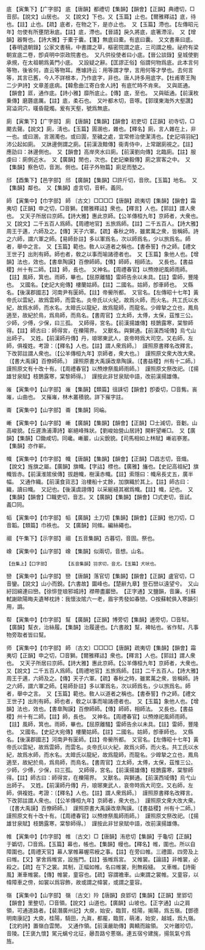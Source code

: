 <!-- { "loadSidebar": true } -->
底	【寅集下】【广字部】	底	【唐韻】都禮切【集韻】【韻會】【正韻】典禮切，□音邸。【說文】山居也。　又【說文】下也。又【玉篇】止也。【爾雅釋詁】底，待也。【註】止也。【疏】底者，在物之下，是亦止也。　又【玉篇】滯也。【左傳昭元年】勿使有所壅閉湫底。【註】底，滯也。【晉語】戾久將底，底箸滯淫。　又【增韻】器臀也。【詩大雅】于橐于囊。【箋】無底曰橐。有底曰囊。　又文書槀曰底。【春明退朝錄】公家文書稿，中書謂之草，樞密院謂之底，三司謂之檢。祕府有梁朝宣底二卷，卽貞明中崇政院書也。　又凡供役使者曰小底。【晉公談錄】皇城使劉承規，在太祖朝爲黃門小底。　又設疑之辭。【匡謬正俗】俗謂何物爲底。此本言何等物，後省何，直云等物耳。應璩詩云：用等謂才學，言用何等才學也。去何言等，其言已舊，今人不詳根本，乃作底字，非也。唐人詩多用底字。【杜甫寄王陶二少尹詩】文章差底病。【韓愈曲江寄白舍人詩】有底忙時不肯來。　又與厎通。【韻會】厎，通作底。【詩小雅】靡所底止。【傳】底，至也。　又與砥通。【前漢枚乗傳】磨礱底厲。【註】底，柔石也。　又叶都木切，音啄。【郭璞東海外大壑讚】寫溢洞穴，暵昏龍燭。爰有天壑，號爲無底。

廁	【寅集下】【广字部】	廁	【唐韻】【集韻】【韻會】初吏切【正韻】初寺切，□颸去聲。【說文】廁，淸也。【玉篇】圊溷也，雜也。【釋名】廁，言人雜在上，非一也。或曰溷，言溷濁也。或曰圊，至穢之處，宜常修治使潔淸也。【史記項羽紀】沛公起如廁。　又牀邊側謂之廁。【前漢汲黯傳】衞靑侍中，上常踞廁視之。【註】應劭曰：牀邊側也。　又【韻會】高岸夾水曰廁。【前漢劉向傳】北臨廁。【註】服虔曰：廁側近水。　又【廣韻】閒也，次也。【史記樂毅傳】廁之賔客之中。　又【集韻】察色切，音測。側也。【莊子外物篇】廁足而墊之。

邤	【酉集下】【邑字部】	邤	【廣韻】【集韻】□許斤切，音欣。【玉篇】地名。　又【集韻】鄰也。　又【集韻】虛言切，音軒。義同。

師	【寅集中】【巾字部】	師	〔古文〕□□□□【唐韻】疏夷切【集韻】【韻會】霜夷切【正韻】申之切，□音獅。【爾雅釋詁】衆也。【釋言】人也。【郭註】謂人衆也。　又天子所居曰京師。【詩大雅】惠此京師。【公羊傳桓九年】京師者，大衆也。　又【說文】二千五百人爲師。【周禮地官】五旅爲師。【註】二千五百人。【詩大雅】周王于邁，六師及之。【傳】天子六軍。【疏】春秋之時，雖累萬之衆，皆稱師。詩之六師，謂六軍之師。【易師卦註】多以軍爲名，次以師爲名，少以旅爲名。師者，舉中之言。　又【玉篇】範也。敎人以道者之稱也。【書泰誓】作之師。【禮文王世子】出則有師。師也者，敎之以事而喻諸德者也。　又【玉篇】象他人也。【增韻】法也，效也。【書臯陶謨】百僚師師。【傳】師師，相師法。　又長也。【書益稷】州十有二師。【註】師，長也。　又神名。【周禮春官】以槱燎祀風師雨師。【註】風師，箕也。雨師，畢也。【屈原離騷】雷師告余以未具。【註】雷師，豐隆也。　又國名。【史記大宛傳】樓蘭姑師。【註】二國名。姑師，卽車師也。　又縣名。【後漢郡國志】河南尹有匽師。【註】帝嚳所都。　又官名。【左傳昭十七年】黃帝氏以雲紀，故爲雲師，而雲名。炎帝氏以火紀，故爲火師，而火名。共工氏以水紀，故爲水師，而水名。太皥氏以龍紀，故爲龍師，而龍名。少皥摯之立也，鳳鳥適至，故紀於鳥，爲鳥師，而鳥名。【書周官】立太師，太傅，太保，茲惟三公。少師，少傅，少保，曰三孤。　又師得，宮名。【前漢揚雄傳】枝鵲露寒，棠黎師得。【註】師古曰：師得宮，在櫟陽界。　又獸名。與獅通。【前漢西域傳】烏弋山出師子。　又姓。【前漢師丹傳】丹，琅琊東武人，哀帝時爲大司空。又右師，左師，俱複姓。考證：〔【釋名】人也。【註】謂人衆爲師。〕　謹照原書釋名改釋言。下改郭註謂人衆也。〔【公羊傳桓九年】京師者，衆大也。〕　謹照原文衆大改大衆。〔【書大禹謨】百僚師師。〕　謹照原書大禹謨改臯陶謨。〔【書益稷】州有十二師。〕　謹照原文有十改十有。〔【周禮春官】以槱燎祭風師雨師。〕　謹照原文祭改祀。〔【揚雄甘泉賦】枝鵲露寒，棠黎師得。〕　謹按此非甘泉賦中語，改前漢揚雄傳。 

嶉	【寅集中】【山字部】	嶉	【集韻】【類篇】徂誄切【韻會】卽委切，□音觜。嵔嶉，山曲也。　又嶊嶉，林木叢積貌。詳下嶊字註。

崙	【寅集中】【山字部】	崙	【集韻】同崘。

嶃	【寅集中】【山字部】	嶃	【廣韻】【集韻】【韻會】【正韻】□士減切，音劖。山高峻貌。【丘遲漁浦潭詩】嶄絕峰殊狀。【劉峻始營山居詩】開軒望嶃□。　又【廣韻】【集韻】□鋤咸切。同巉。嶃巖，山尖銳貌。【司馬相如上林賦】嶃岩嵾嵳。【集韻】亦作嶄。

幟	【寅集中】【巾字部】	幟	【唐韻】【集韻】【韻會】【正韻】□昌志切，音熾。【說文】旌旗之屬。【廣韻】旗幟。【字詁】標也。【廣雅】旛也。【史記高祖紀】旗幟皆赤。【前漢淮隂侯傳】拔趙幟，樹漢赤幟。【註】索隱曰：幟帛長丈五，廣半幅。　又通作織。【前漢食貨志】治樓船十丈餘，加旗織於其上。【註】師古曰：織，讀曰幟。　又記也。【後漢虞詡傳】以采綖縫其裾爲幟。【註】幟，記也。　又【集韻】【韻會】□職吏切，音志。又【廣韻】【集韻】【韻會】□式吏切，音試。義□同。

幍	【寅集中】【巾字部】	幍	【廣韻】土刀切【集韻】【韻會】【正韻】他刀切，□音韜。【類篇】巾袟也。　又【廣韻】同絛。編絲繩也。

祻	【午集下】【示字部】	祻	【五音集韻】古暮切，音固。祭也。

嶑	【寅集中】【山字部】	嶑	【集韻】似兩切，音想。山名。

	【丑集上】【口字部】		【五音集韻】羽求切，音尤。【玉篇】犬吠也。

巒	【寅集中】【山字部】	巒	【唐韻】落官切【集韻】【韻會】【正韻】盧官切，□音鑾。【說文】山小而銳。【六書故】圜峰也。【楚辭九章】登石巒以遠望兮。　又山紆回綿連曰巒。【徐悱登琅邪城詩】襟帶盡巖巒。　【正字通】又鹽韻，音廉。引蘇軾謝歐陽晦夫遺琴枕詩：我懷汝隂六一老，眉宇秀發如春巒。○按蘇軾俱入寒韻引用，譌。

帮	【寅集中】【巾字部】	幫	【廣韻】【正韻】博旁切【集韻】逋旁切，□音幇。【廣韻】幫衣，治絲履。【集韻】治履邊也。【六書故】幫，裨帖也。省作幇。凡事物旁取者皆曰幫。

师	【寅集中】【巾字部】	師	〔古文〕□□□□【唐韻】疏夷切【集韻】【韻會】霜夷切【正韻】申之切，□音獅。【爾雅釋詁】衆也。【釋言】人也。【郭註】謂人衆也。　又天子所居曰京師。【詩大雅】惠此京師。【公羊傳桓九年】京師者，大衆也。　又【說文】二千五百人爲師。【周禮地官】五旅爲師。【註】二千五百人。【詩大雅】周王于邁，六師及之。【傳】天子六軍。【疏】春秋之時，雖累萬之衆，皆稱師。詩之六師，謂六軍之師。【易師卦註】多以軍爲名，次以師爲名，少以旅爲名。師者，舉中之言。　又【玉篇】範也。敎人以道者之稱也。【書泰誓】作之師。【禮文王世子】出則有師。師也者，敎之以事而喻諸德者也。　又【玉篇】象他人也。【增韻】法也，效也。【書臯陶謨】百僚師師。【傳】師師，相師法。　又長也。【書益稷】州十有二師。【註】師，長也。　又神名。【周禮春官】以槱燎祀風師雨師。【註】風師，箕也。雨師，畢也。【屈原離騷】雷師告余以未具。【註】雷師，豐隆也。　又國名。【史記大宛傳】樓蘭姑師。【註】二國名。姑師，卽車師也。　又縣名。【後漢郡國志】河南尹有匽師。【註】帝嚳所都。　又官名。【左傳昭十七年】黃帝氏以雲紀，故爲雲師，而雲名。炎帝氏以火紀，故爲火師，而火名。共工氏以水紀，故爲水師，而水名。太皥氏以龍紀，故爲龍師，而龍名。少皥摯之立也，鳳鳥適至，故紀於鳥，爲鳥師，而鳥名。【書周官】立太師，太傅，太保，茲惟三公。少師，少傅，少保，曰三孤。　又師得，宮名。【前漢揚雄傳】枝鵲露寒，棠黎師得。【註】師古曰：師得宮，在櫟陽界。　又獸名。與獅通。【前漢西域傳】烏弋山出師子。　又姓。【前漢師丹傳】丹，琅琊東武人，哀帝時爲大司空。又右師，左師，俱複姓。考證：〔【釋名】人也。【註】謂人衆爲師。〕　謹照原書釋名改釋言。下改郭註謂人衆也。〔【公羊傳桓九年】京師者，衆大也。〕　謹照原文衆大改大衆。〔【書大禹謨】百僚師師。〕　謹照原書大禹謨改臯陶謨。〔【書益稷】州有十二師。〕　謹照原文有十改十有。〔【周禮春官】以槱燎祭風師雨師。〕　謹照原文祭改祀。〔【揚雄甘泉賦】枝鵲露寒，棠黎師得。〕　謹按此非甘泉賦中語，改前漢揚雄傳。 

帷	【寅集中】【巾字部】	帷	〔古文〕□【唐韻】洧悲切【集韻】于龜切【正韻】于嬀切，□音爲。【玉篇】幕也，帳也。【集韻】幔也。【釋名】帷，圍也。所以自障圍也。【周禮天官】幕人掌帷幕幄帟綬之事。【註】在旁曰帷。三禮圖，四旁及上曰帷。【又】掌舍爲帷宮，設旌門。【註】張帷爲宮。　又帷裳。【論語】非帷裳，必殺之。【疏】在下之裳。其制，正幅如帷。名曰帷裳，則無殺縫。　又車帷。【詩衞風】漸車帷裳。【傳】帷裳，童容也。【疏】容謂襜車。山東謂之裳帷。又童容，以幃障車之傍，如裳以爲容飾，故或謂之幃裳，或謂之童容。

嶺	【寅集中】【山字部】	嶺	〔古文〕阾【唐韻】良郢切【集韻】【正韻】里郢切【韻會】里整切，□音領。【說文】山道也。【廣韻】山坡也。【正字通】山之肩領，可通道路者。【裴潛廣州記】大庾，始安，臨賀，桂陽，揭陽，爲五嶺。【鄧德明南康記】大庾，桂陽，騎田，九眞，都龎，臨賀，萌渚，始安，越城，爲九嶺。【沈約詩】置嶺白雲閒。　又通作領。【前漢嚴助傳】輿轎而踰領。　又叶離珍切，音陵。【王褒九懷】駕元螭兮北征，曏吾路兮蔥嶺。連五宿兮建旄，揚氛氣兮爲旌。

